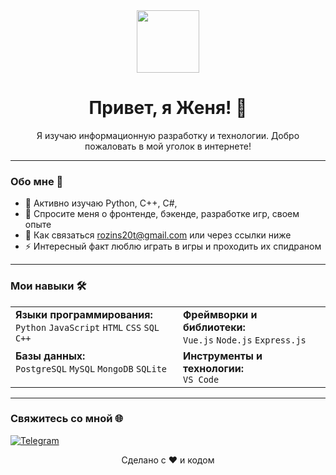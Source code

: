 <div align="center">
  <img src="(https://user-images.githubusercontent.com/74038190/212748830-4c709398-a386-4761-84d7-9e10b98fbe6e.gif)" width="100" />
  <h1>Привет, я Женя! 👋</h1>
  <p>Я изучаю информационную разработку и технологии. Добро пожаловать в мой уголок в интернете!</p>
</div>

---

### Обо мне 🌟


- 🌱 Активно изучаю Python, C++, C#, 
- 💬 Спросите меня о фронтенде, бэкенде, разработке игр, своем опыте
- 📧 Как связаться rozins20t@gmail.com или через ссылки ниже
- ⚡ Интересный факт люблю играть в игры и проходить их спидраном 

---

### Мои навыки 🛠️

<table>
  <tr>
    <td valign="top">
      <strong>Языки программирования:</strong><br>
      <code>Python</code> <code>JavaScript</code>  <code>HTML</code> <code>CSS</code> <code>SQL</code>  <code>C++</code>
     
  </td>
    <td valign="top">
      <strong>Фреймворки и библиотеки:</strong><br>
      <code>Vue.js</code> <code>Node.js</code> <code>Express.js</code> 

  </td>
  </tr>
  <tr>
    <td valign="top">
      <strong>Базы данных:</strong><br>
      <code>PostgreSQL</code> <code>MySQL</code> <code>MongoDB</code> <code>SQLite</code>
      <!-- Добавьте или удалите базы данных -->
    </td>
    <td valign="top">
      <strong>Инструменты и технологии:</strong><br>
    <code>VS Code</code> 
      <!-- Добавьте или удалите инструменты -->
    </td>
  </tr>
</table>

---

### Свяжитесь со мной 🌐


[![Telegram](https://img.shields.io/badge/Telegram-2CA5E0?style=for-the-badge&logo=telegram&logoColor=white)](https://t.me/@Bi0nTeSS)


<!-- Добавьте или удалите значки социальных сетей. Найдите больше на shields.io -->





<div align="center">
  <p>Сделано с ❤️ и кодом</p>
</div>
